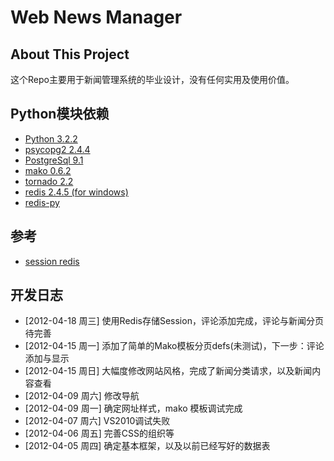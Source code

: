 # Web News Manager

## About This Project

  这个Repo主要用于新闻管理系统的毕业设计，没有任何实用及使用价值。

## Python模块依赖
  * [Python 3.2.2](http://python.org)
  * [psycopg2 2.4.4](http://initd.org/psycopg)
  * [PostgreSql 9.1](http://postgresql.org)
  * [mako 0.6.2](http://makotemplates.org)
  * [tornado 2.2](https://github.com/facebook/tornado.git)
  * [redis 2.4.5 (for windows)](https://github.com/dmajkic/redis.git)
  * [redis-py](https://github.com/dcolish/redis-py.git)

## 参考
  * [session redis](http://tornadogists.org/1735032)
  
## 开发日志
  * [2012-04-18 周三]    使用Redis存储Session，评论添加完成，评论与新闻分页待完善
  * [2012-04-15 周一]    添加了简单的Mako模板分页defs(未测试)，下一步：评论添加与显示
  * [2012-04-15 周日]    大幅度修改网站风格，完成了新闻分类请求，以及新闻内容查看
  * [2012-04-09 周六]    修改导航
  * [2012-04-09 周一]    确定网址样式，mako 模板调试完成
  * [2012-04-07 周六]    VS2010调试失败
  * [2012-04-06 周五]    完善CSS的组织等
  * [2012-04-05 周四]    确定基本框架，以及以前已经写好的数据表

